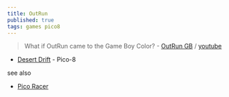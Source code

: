 ```yaml
---
title: OutRun
published: true
tags: games pico8
---
```

> What if OutRun came to the Game Boy Color? - [OutRun GB](https://itch.io/queue/c/6330095/game-boy-demakes?game_id=3557310&password=) / [youtube](https://www.youtube.com/watch?v=_I32BqsXD_A)

- [Desert Drift](https://www.lexaloffle.com/bbs/?pid=55232&tid=31685) - Pico-8

see also
- [Pico Racer](https://www.lexaloffle.com/bbs/?pid=19673#p)